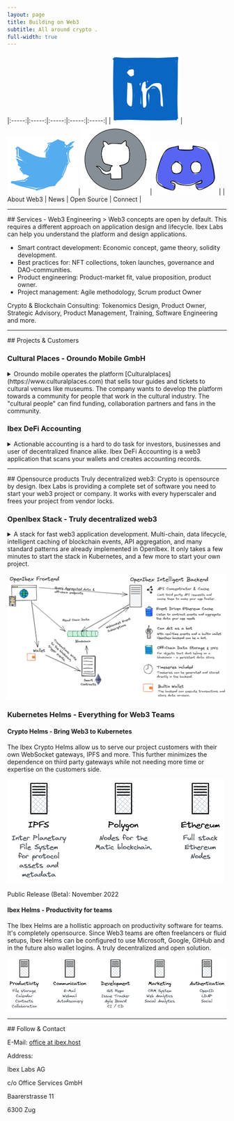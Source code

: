 ```yaml
---
layout: page
title: Building on Web3
subtitle: All around crypto .
full-width: true
---
```

|:-----:|:-----:|:-----:|:-----:|:-----:|
|![Our LinkedIn profile](assets/img/linkedin.png)|![Crypto](assets/img/twitter.png)|![Code on GitHub](assets/img/github.png)|![Connect](assets/img/discord.png)|
| About Web3 | News | Open Source | Connect |

<hr/>
## <a name="services"></a>Services - Web3 Engineering
> Web3 concepts are open by default. This requires a different approach on application design and lifecycle. Ibex Labs can help you understand the platform and design applications.

- Smart contract development: Economic concept, game theory, solidity development.
- Best practices for: NFT collections, token launches, governance and DAO-communities.
- Product engineering: Product-market fit, value proposition, product owner.
- Project management: Agile methodology, Scrum product Owner

Crypto & Blockchain Consulting: Tokenomics Design, Product Owner, Strategic Advisory, Product Management, Training, Software Engineering and more.

<hr/>
## <a name="projects"></a>Projects & Customers

### Cultural Places - Oroundo Mobile GmbH
<details><summary>Oroundo mobile operates the platform [Culturalplaces](https://www.culturalplaces.com) that sells tour guides and tickets to cultural venues like museums. The company wants to develop the platform towards a community for people that work in the cultural industry. The "cultural people" can find funding, collaboration partners and fans in the community.</summary>

<p>In the first stage of the product we launched a token ($CPTC) and a "StoreFront"-application that sells tickets, redeemable vouchers, art and media files as NFTs. In the second stage the platform will evolve into a DAO-governed community that is self-managing.</p>

<p>Project homepage & litepaper: [Culturalplaces Metaverse](https://www.culturalplaces.com/metaverse)</p>
</details>

### Ibex DeFi Accounting
<details><summary>Actionable accounting is a hard to do task for investors, businesses and user of decentralized finance alike. Ibex DeFi Accounting is a web3 application that scans your wallets and creates accounting records.</summary>

<p>Portfolio performance indicators are visible without further calculation. This includes i.e. lending protocol interest, periodic reports on staking revenue and more.</p>

<p>Planned Release: End of 2022.</p>
</details>

<hr/>
## <a name="opensource"></a>Opensource products
Truly decentralized web3: Crypto is opensource by design. Ibex Labs is providing a complete set of software you need to start your web3 project or company. It works with every hyperscaler and frees your project from vendor locks.

### OpenIbex Stack - Truly decentralized web3
<details><summary>A stack for fast web3 application development. Multi-chain, data lifecycle, intelligent caching of blockchain events, API aggregation, and many standard patterns are already implemented in OpenIbex. It only takes a few minutes to start the stack in Kubernetes, and a few more to start your own project.</summary>

<p>OpenIbex setups start at 3 containers and can scale up into a cluster, so that OpenIbex helps you grow. The software framework of OpenIbex has three parts that can be used combined or as single blocks: Frontend, Intelligent Backend and Smartcontract Helpers.</p>

Planned Release (Beta): November 2022
</details>

![OpenIbex Stack](assets/img/openibex-overview.png)

### Kubernetes Helms - Everything for Web3 Teams
#### Crypto Helms - Bring Web3 to Kubernetes
<p>The Ibex Crypto Helms allow us to serve our project customers with their own WebSocket gateways, IPFS and more. This further minimizes the dependence on third party gateways while not needing more time or expertise on the customers side.</p>

![OpenIbex Stack](assets/img/ibex-k8s-crypto-stacks.png)

Public Release (Beta): November 2022

#### Ibex Helms - Productivity for teams
<p>The Ibex Helms are a hollistic approach on productivity software for teams. It's completely opensource. Since Web3 teams are often freelancers or fluid setups, Ibex Helms can be configured to use Microsoft, Google, GitHub and in the future also wallet logins. A truly decentralized and open solution.</p>

![OpenIbex Stack](assets/img/ibex-k8s-oss-stacks.png)
<hr/>
## <a name="contact"></a>Follow & Contact

E-Mail: [office at ibex.host](mailto:office@ibex.host)

Address:

Ibex Labs AG

c/o Office Services GmbH

Baarerstrasse 11

6300 Zug